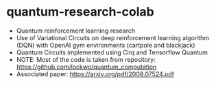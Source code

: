 # quantum-research-colab

- Quantum reinforcement learning research
- Use of Variational Circuits on deep reinforcement learning algorithm (DQN) with OpenAI gym environments (cartpole and blackjack)
- Quantum Circuits implemented using Cirq and Tensorflow Quantum
- NOTE: Most of the code is taken from repository: https://github.com/lockwo/quantum_computation
- Associated paper: https://arxiv.org/pdf/2008.07524.pdf

